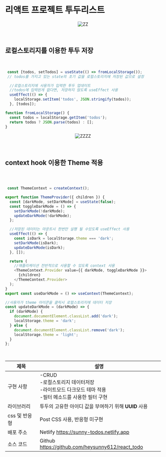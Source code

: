 # 리액트 프로젝트 투두리스트

<p align="center">
    <img src="https://github.com/heysunny612/react_todo/assets/127499117/6f8ad4d2-0a7a-4d1a-99c3-5272600678db" alt="ZZ">
</p>

<br/>

## 로컬스토리지를 이용한 투두 저장

 <br/>

```js
 const [todos, setTodos] = useState(() => fromLocalStorage());
 // todos를 가지고 있는 state의 초기 값을 로컬스토리지에 저장된 값으로 설정

  //로컬스토리지에 사용자가 입력한 투두 업데이트
  //todos에 입력된게 없다면, 저장하지 않도록 useEffect 사용
  useEffect(() => {
    localStorage.setItem('todos', JSON.stringify(todos));
  }, [todos]);

function fromLocalStorage() {
  const todos = localStorage.getItem('todos');
  return todos ? JSON.parse(todos) : [];
}

```

<p align="center">
    <img src="https://github.com/heysunny612/react_todo/assets/127499117/28a3acc5-dca8-43e2-b186-d40bbf6fc67d" alt="ZZZZ">
</p>

<br/>

## context hook 이용한 Theme 적용

<br/>

```js

 const ThemeContext = createContext();

export function ThemeProvider({ children }) {
  const [darkMode, setDarkMode] = useState(false);
  const toggleDarkMode = () => {
    setDarkMode(!darkMode);
    updateDarkMode(!darkMode);
  };

  //저장된 데이터는 마운트시 한번만 실행 될 수있도록 useEffect 사용
  useEffect(() => {
    const isDark = localStorage.theme === 'dark';
    setDarkMode(isDark);
    updateDarkMode(isDark);
  }, []);

  return (
    //애플리케이션 전반적으로 사용할 수 있도록 context 사용
    <ThemeContext.Provider value={{ darkMode, toggleDarkMode }}>
      {children}
    </ThemeContext.Provider>
  );
}
export const useDarkMode = () => useContext(ThemeContext);

//사용자가 theme 아이콘을 클릭시 로컬스토리지에 데이터 저장
const updateDarkMode = (darkMode) => {
  if (darkMode) {
    document.documentElement.classList.add('dark');
    localStorage.theme = 'dark';
  } else {
    document.documentElement.classList.remove('dark');
    localStorage.theme = 'light';
  }
};


```

<br/>

| 제목 | 설명 |
| --- | --- |
| 구현 사항 | -CRUD <br/> -로컬스토리지 데이터저장 <br/> -라이트모드 다크모드 테마 적용<br/> -필터 메소드를 사용한 필터 구현 |
| 라이브러리 | 투두의 고유한 아이디 값을 부여하기 위해 **UUID** 사용 |
| css 및 반응형  | Post CSS 사용, 반응형 미구현 |
| 배포 주소  | Netlify https://sunny-todos.netlify.app |
| 소스 코드  | Github  https://github.com/heysunny612/react_todo |


